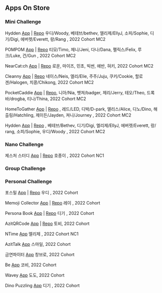 ## Apps On Store

### Mini Challenge

Hydden [App](https://apps.apple.com/kr/app/hydden/id1629910842) | [Repo](https://github.com/DeveloperAcademy-POSTECH/MC2-Team1-HwasungCompany) 우디/Woody, 베테브/bethev, 엘리제/EllyJ, 소피/Sophie, 디기/Digi, 에버렛/Everett, 랑/Rang , 2022 Cohort MC2

POMPOM [App](https://apps.apple.com/kr/app/pompom-%EB%82%B4%EC%9D%BC-%EB%AD%90-%EC%9E%85%EA%B3%A0%EC%99%80/id1630650939) | [Repo](https://github.com/DeveloperAcademy-POSTECH/MC2-Team4-POMPOM) 티모/Timo, 제니/Jeni, 다나/Dana, 펠릭스/Felix, 루크/Luke, 건/Gun , 2022 Cohort MC2

NearCat:ch [App](https://apps.apple.com/kr/app/nearcat-ch/id1630219872) | [Repo](https://github.com/DeveloperAcademy-POSTECH/MC2-Team13-NearCatch) 로운, 마이즈, 민초, 빅썬, 에반, 혀키, 2022 Cohort MC2

Cleanny [App](https://apps.apple.com/kr/app/cleanny/id1630640491) | [Repo](https://github.com/DeveloperAcademy-POSTECH/MC2-Team15-Cleanny) 네이스/Neis, 엘리/Elie, 주주/Juju, 쿠키/Cookie, 할로겐/Halogen, 치콩/Chikong, 2022 Cohort MC2

PocketCaddie [App](https://apps.apple.com/kr/app/pocketcaddie/id1630139569) | [Repo](https://github.com/DeveloperAcademy-POSTECH/MC2PocketCaddy), 니아/Nia, 뱃져/badger, 제리/Jerry, 테오/Theo, 드록바/drogba, 티나/Thina, 2022 Cohort MC2

HomeToGather [App](https://apps.apple.com/kr/app/hometogather/id1628734751) | [Repo](https://github.com/DeveloperAcademy-POSTECH/MC2-Team2-HomeToGather) , 레드/LED, 디박/D-park, 앨리스/Alice, 디노/Dino, 해츨링/Hatchling, 제이든/Jayden, 져니/Journey , 2022 Cohort MC2

Hydden [App](https://apps.apple.com/kr/app/hydden/id1629910842) | [Repo](https://github.com/DeveloperAcademy-POSTECH/MC2-Team1-HwasungCompany) , 베테브/Bethev, 디기/Digi, 엘리제/EllyJ, 에버렛/Everett, 랑/
rang, 소피/Sophie, 우디/Woody , 2022 Cohort MC2

### Nano Challenge

제스처 스터디 [App](https://apps.apple.com/kr/app/gesture-study/id1622544534) | 
[Repo](https://github.com/HoJongPARK/Gesture-Study)
호종이 , 2022 Cohort NC1



### Group Challenge


### Personal Challenge

포스밀 [App](https://apps.apple.com/kr/app/%ED%8F%AC%EC%8A%A4%EB%B0%80/id1622795136) | 
[Repo](https://github.com/insub4067/POSMeal-POSTECH-Cafeteria-Menu-Widget-App-)
우디 , 2022 Cohort

Memoji Collector [App](https://apps.apple.com/kr/app/id1624912168) | 
[Repo](https://github.com/moonjs0113/MemojiCollector)
레이 , 2022 Cohort

Persona Book [App](https://apps.apple.com/us/app/페르소나-북/id1625439426) |
[Repo](https://github.com/pagh2322/personality_memo_book)
디기 , 2022 Cohort

AzitQRCode [App](https://apps.apple.com/kr/app/azitqrcode/id1625920012) | [Repo](https://github.com/DeveloperAcademy-POSTECH/AzitQRCode) 토비, 2022 Cohort

NTime [App](https://apps.apple.com/kr/app/ntime/id1625231450) 엘리제 , 2022 Cohort NC1

AzitTalk [App](https://apps.apple.com/kr/app/azittalk/id1624679655) 스마일, 2022 Cohort

금연파이터 [App](https://apps.apple.com/kr/app/금연파이터/id1625868653) 창브로, 2022 Cohort

Be [App](https://apps.apple.com/kr/app/be/id1622128837) 코비, 2022 Cohort

Wavey [App](https://apps.apple.com/kr/app/wavey/id1625809848) 도도, 2022 Cohort

Dino Puzzling [App](https://apps.apple.com/kr/app/dino-puzzling/id1626649817) 디기 , 2022 Cohort
